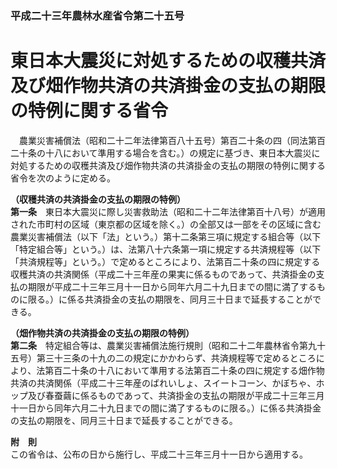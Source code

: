 ### 平成二十三年農林水産省令第二十五号  
# 東日本大震災に対処するための収穫共済及び畑作物共済の共済掛金の支払の期限の特例に関する省令  
　農業災害補償法（昭和二十二年法律第百八十五号）第百二十条の四（同法第百二十条の十八において準用する場合を含む。）の規定に基づき、東日本大震災に対処するための収穫共済及び畑作物共済の共済掛金の支払の期限の特例に関する省令を次のように定める。  
  
**（収穫共済の共済掛金の支払の期限の特例）**  
**第一条**　東日本大震災に際し災害救助法（昭和二十二年法律第百十八号）が適用された市町村の区域（東京都の区域を除く。）の全部又は一部をその区域に含む農業災害補償法（以下「法」という。）第十二条第三項に規定する組合等（以下「特定組合等」という。）は、法第八十六条第一項に規定する共済規程等（以下「共済規程等」という。）で定めるところにより、法第百二十条の四に規定する収穫共済の共済関係（平成二十三年産の果実に係るものであって、共済掛金の支払の期限が平成二十三年三月十一日から同年六月二十九日までの間に満了するものに限る。）に係る共済掛金の支払の期限を、同月三十日まで延長することができる。  
  
**（畑作物共済の共済掛金の支払の期限の特例）**  
**第二条**　特定組合等は、農業災害補償法施行規則（昭和二十二年農林省令第九十五号）第三十三条の十九の二の規定にかかわらず、共済規程等で定めるところにより、法第百二十条の十八において準用する法第百二十条の四に規定する畑作物共済の共済関係（平成二十三年産のばれいしょ、スイートコーン、かぼちゃ、ホップ及び春蚕繭に係るものであって、共済掛金の支払の期限が平成二十三年三月十一日から同年六月二十九日までの間に満了するものに限る。）に係る共済掛金の支払の期限を、同月三十日まで延長することができる。  
  
**附　則**  
この省令は、公布の日から施行し、平成二十三年三月十一日から適用する。  
  
